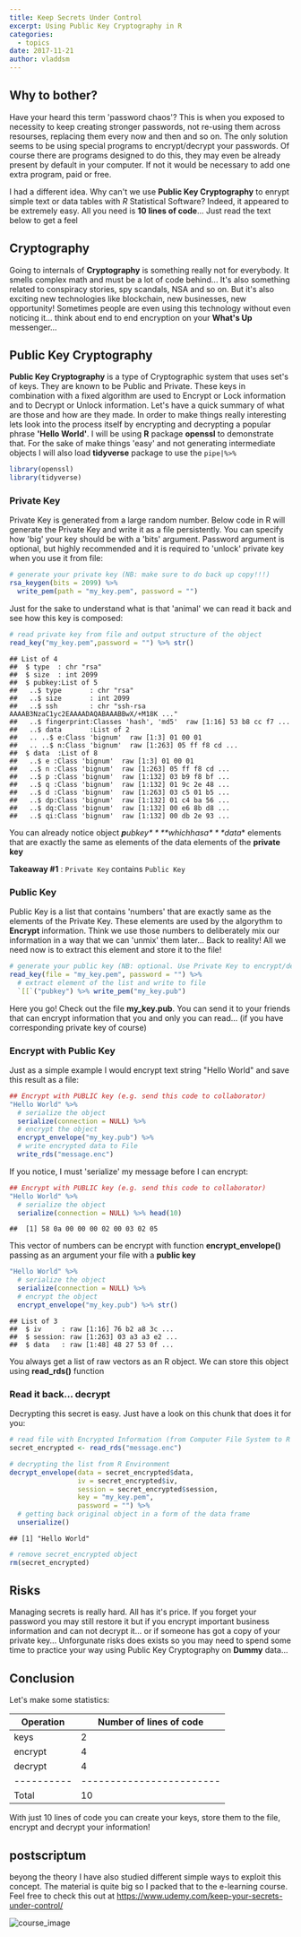 ```yaml
---
title: Keep Secrets Under Control
excerpt: Using Public Key Cryptography in R
categories:
  - topics
date: 2017-11-21
author: vladdsm
---
```




Why to bother?
--------------

Have your heard this term 'password chaos'? This is when you exposed to necessity to keep creating stronger passwords, not re-using them across resourses, replacing them every now and then and so on. The only solution seems to be using special programs to encrypt/decrypt your passwords. Of course there are programs designed to do this, they may even be already present by default in your computer. If not it would be necessary to add one extra program, paid or free.

I had a different idea. Why can't we use **Public Key Cryptography** to enrypt simple text or data tables with *R* Statistical Software? Indeed, it appeared to be extremely easy. All you need is **10 lines of code**... Just read the text below to get a feel

Cryptography
------------

Going to internals of **Cryptography** is something really not for everybody. It smells complex math and must be a lot of code behind... It's also something related to conspiracy stories, spy scandals, NSA and so on. But it's also exciting new technologies like blockchain, new businesses, new opportunity! Sometimes people are even using this technology without even noticing it... think about end to end encryption on your **What's Up** messenger...

Public Key Cryptography
-----------------------

**Public Key Cryptography** is a type of Cryptographic system that uses set's of keys. They are known to be Public and Private. These keys in combination with a fixed algorithm are used to Encrypt or Lock information and to Decrypt or Unlock information. Let's have a quick summary of what are those and how are they made. In order to make things really interesting lets look into the process itself by encrypting and decrypting a popular phrase **'Hello World'**. I will be using **R** package **openssl** to demonstrate that. For the sake of make things 'easy' and not generating intermediate objects I will also load **tidyverse** package to use the `pipe|%>%`

``` r
library(openssl)
library(tidyverse)
```

### Private Key

Private Key is generated from a large random number. Below code in R will generate the Private Key and write it as a file persistently. You can specify how 'big' your key should be with a 'bits' argument. Password argument is optional, but highly recommended and it is required to 'unlock' private key when you use it from file:

``` r
# generate your private key (NB: make sure to do back up copy!!!)
rsa_keygen(bits = 2099) %>% 
  write_pem(path = "my_key.pem", password = "")
```

Just for the sake to understand what is that 'animal' we can read it back and see how this key is composed:

``` r
# read private key from file and output structure of the object
read_key("my_key.pem",password = "") %>% str()
```

    ## List of 4
    ##  $ type  : chr "rsa"
    ##  $ size  : int 2099
    ##  $ pubkey:List of 5
    ##   ..$ type       : chr "rsa"
    ##   ..$ size       : int 2099
    ##   ..$ ssh        : chr "ssh-rsa AAAAB3NzaC1yc2EAAAADAQABAAABBwX/+M18K ..."
    ##   ..$ fingerprint:Classes 'hash', 'md5'  raw [1:16] 53 b8 cc f7 ...
    ##   ..$ data       :List of 2
    ##   .. ..$ e:Class 'bignum'  raw [1:3] 01 00 01
    ##   .. ..$ n:Class 'bignum'  raw [1:263] 05 ff f8 cd ...
    ##  $ data  :List of 8
    ##   ..$ e :Class 'bignum'  raw [1:3] 01 00 01
    ##   ..$ n :Class 'bignum'  raw [1:263] 05 ff f8 cd ...
    ##   ..$ p :Class 'bignum'  raw [1:132] 03 b9 f8 bf ...
    ##   ..$ q :Class 'bignum'  raw [1:132] 01 9c 2e 48 ...
    ##   ..$ d :Class 'bignum'  raw [1:263] 03 c5 01 b5 ...
    ##   ..$ dp:Class 'bignum'  raw [1:132] 01 c4 ba 56 ...
    ##   ..$ dq:Class 'bignum'  raw [1:132] 00 e6 8b d8 ...
    ##   ..$ qi:Class 'bignum'  raw [1:132] 00 db 2e 93 ...

You can already notice object ***p**u**b**k**e**y* \* \**w**h**i**c**h**h**a**s**a* \* \*data** elements that are exactly the same as elements of the data elements of the **private key**

**Takeaway \#1** : `Private Key` contains `Public Key`

### Public Key

Public Key is a list that contains 'numbers' that are exactly same as the elements of the Private Key. These elements are used by the algorythm to **Encrypt** information. Think we use those numbers to deliberately mix our information in a way that we can 'unmix' them later... Back to reality! All we need now is to extract this element and store it to the file!

``` r
# generate your public key (NB: optional. Use Private Key to encrypt/decrypt)
read_key(file = "my_key.pem", password = "") %>% 
  # extract element of the list and write to file
  `[[`("pubkey") %>% write_pem("my_key.pub")
```

Here you go! Check out the file **my\_key.pub**. You can send it to your friends that can encrypt information that you and only you can read... (if you have corresponding private key of course)

### Encrypt with Public Key

Just as a simple example I would encrypt text string "Hello World" and save this result as a file:

``` r
## Encrypt with PUBLIC key (e.g. send this code to collaborator)
"Hello World" %>% 
  # serialize the object
  serialize(connection = NULL) %>% 
  # encrypt the object
  encrypt_envelope("my_key.pub") %>% 
  # write encrypted data to File
  write_rds("message.enc")
```

If you notice, I must 'serialize' my message before I can encrypt:

``` r
## Encrypt with PUBLIC key (e.g. send this code to collaborator)
"Hello World" %>% 
  # serialize the object
  serialize(connection = NULL) %>% head(10)
```

    ##  [1] 58 0a 00 00 00 02 00 03 02 05

This vector of numbers can be encrypt with function **encrypt\_envelope()** passing as an argument your file with a **public key**

``` r
"Hello World" %>% 
  # serialize the object
  serialize(connection = NULL) %>% 
  # encrypt the object
  encrypt_envelope("my_key.pub") %>% str()
```

    ## List of 3
    ##  $ iv     : raw [1:16] 76 b2 a8 3c ...
    ##  $ session: raw [1:263] 03 a3 a3 e2 ...
    ##  $ data   : raw [1:48] 48 27 53 0f ...

You always get a list of raw vectors as an R object. We can store this object using **read\_rds()** function

### Read it back... decrypt

Decrypting this secret is easy. Just have a look on this chunk that does it for you:

``` r
# read file with Encrypted Information (from Computer File System to R Environment)
secret_encrypted <- read_rds("message.enc")

# decrypting the list from R Environment
decrypt_envelope(data = secret_encrypted$data,
                 iv = secret_encrypted$iv,
                 session = secret_encrypted$session,
                 key = "my_key.pem",
                 password = "") %>% 
  # getting back original object in a form of the data frame
  unserialize() 
```

    ## [1] "Hello World"

``` r
# remove secret_encrypted object
rm(secret_encrypted)
```

Risks
-----

Managing secrets is really hard. All has it's price. If you forget your password you may still restore it but if you encrypt important business information and can not decrypt it... or if someone has got a copy of your private key... Unforgunate risks does exists so you may need to spend some time to practice your way using Public Key Cryptography on **Dummy** data...

Conclusion
----------

Let's make some statistics:

| Operation  | Number of lines of code  |
|------------|--------------------------|
| keys       | 2                        |
| encrypt    | 4                        |
| decrypt    | 4                        |
| ---------- | ------------------------ |
| Total      | 10                       |

With just 10 lines of code you can create your keys, store them to the file, encrypt and decrypt your information!

postscriptum
------------

beyong the theory I have also studied different simple ways to exploit this concept. The material is quite big so I packed that to the e-learning course. Feel free to check this out at <https://www.udemy.com/keep-your-secrets-under-control/>

![course\_image](Designer.png)
